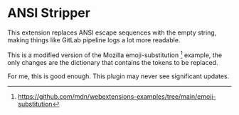 # ANSI Stripper

This extension replaces ANSI escape sequences with the empty string, making
things like GitLab pipeline logs a lot more readable.

This is a modified version of the Mozilla emoji-substitution [^1] example, the
only changes are the dictionary that contains the tokens to be replaced.

For me, this is good enough. This plugin may never see significant updates.


[^1]: https://github.com/mdn/webextensions-examples/tree/main/emoji-substitution
